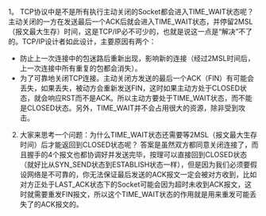 1。 TCP协议中是不是所有执行主动关闭的Socket都会进入TIME_WAIT状态呢？
主动关闭的一方在发送最后一个ACK后就会进入TIME_WAIT状态，并停留2MSL（报文最大生存）时间，这是TCP/IP必不可少的，也就是说这一点是“解决”不了的。TCP/IP设计者如此设计，主要原因有两个：
- 防止上一次连接中的包迷路后重新出现，影响新的连接（经过2MSL时间后，上一次连接中所有重复的包都会消失）。
- 为了可靠地关闭TCP连接。主动关闭方发送的最后一个ACK（FIN）有可能会丢失，如果丢失，被动方会重新发送FIN，这时如果主动方处于CLOSED状态，就会响应RST而不是ACK。所以主动方要处于TIME_WAIT状态，而不能是CLOSED状态。另外，TIME_WAIT并不会占用很大的资源，除非受到攻击。


2. 大家来思考一个问题：为什么TIME_WAIT状态还需要等2MSL（报文最大生存时间）后才能返回到CLOSED状态呢？
答案是虽然双方都同意关闭连接了，而且握手的4个报文也都协调好并发送完毕，按理可以直接回到CLOSED状态（就好比从SYN_SEND状态到ESTABLISH状态一样），但是因为我们必须要假设网络是不可靠的，你无法保证最后发送的ACK报文一定会被对方收到，比如对方正处于LAST_ACK状态下的Socket可能会因为超时未收到ACK报文，这时就需要重发FIN报文，所以这个TIME_WAIT状态的作用就是用来重发可能丢失了的ACK报文的。